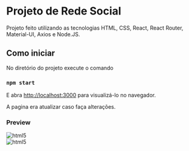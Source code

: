 # Projeto de Rede Social

Projeto feito utilizando as tecnologias HTML, CSS, React, React Router, Material-UI, Axios e Node.JS.

## Como iniciar

No diretório do projeto execute o comando

### `npm start`

E abra [http://localhost:3000](http://localhost:3000) para visualizá-lo no navegador.

A pagina era atualizar caso faça alterações.

### Preview

<img align="center" alt="html5" src="https://cdn.discordapp.com/attachments/773787772167127071/904077561724805170/preview1.png"/>
</br>
<img align="center" alt="html5" src="https://cdn.discordapp.com/attachments/773787772167127071/904077854080393217/preview2.png"/>

